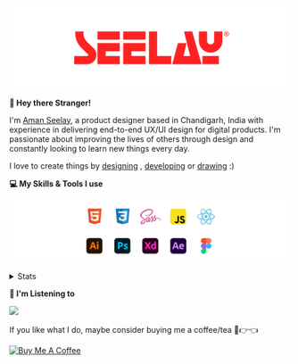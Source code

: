 [![banner](./images/seelay.svg)](https://www.seelay.in)

**👋 Hey there Stranger!**

I'm [Aman Seelay](https://www.seelay.in), a product designer based in Chandigarh, India with experience in delivering end-to-end UX/UI design for digital products. I'm passionate about improving the lives of others through design and constantly looking to learn new things every day.

I love to create things by [designing](https://www.seelay.in/#work) , [developing](https://www.seelay.in/#projects) or [drawing](https://art.seelay.in) :)

**💻 My Skills & Tools I use**

[![banner](./images/skills&tools.svg)](https://www.seelay.in/about)

<details>
  <summary>Stats</summary>

---

<!--START_SECTION:waka-->
![Profile Views](http://img.shields.io/badge/Profile%20Views-2-blue)

**🐱 My GitHub Data** 

> 📦 476.4 kB Used in GitHub's Storage 
 > 
> 🏆 530 Contributions in the Year 2023
 > 
> 💼 Opted to Hire
 > 
> 📜 1 Public Repository 
 > 
> 🔑 41 Private Repository 
 > 
**I'm a Night 🦉** 

```text
🌞 Morning                293 commits         ████░░░░░░░░░░░░░░░░░░░░░   17.68 % 
🌆 Daytime                272 commits         ████░░░░░░░░░░░░░░░░░░░░░   16.42 % 
🌃 Evening                474 commits         ███████░░░░░░░░░░░░░░░░░░   28.61 % 
🌙 Night                  618 commits         █████████░░░░░░░░░░░░░░░░   37.30 % 
```
📅 **I'm Most Productive on Sunday** 

```text
Monday                   208 commits         ███░░░░░░░░░░░░░░░░░░░░░░   12.55 % 
Tuesday                  278 commits         ████░░░░░░░░░░░░░░░░░░░░░   16.78 % 
Wednesday                148 commits         ██░░░░░░░░░░░░░░░░░░░░░░░   08.93 % 
Thursday                 254 commits         ████░░░░░░░░░░░░░░░░░░░░░   15.33 % 
Friday                   188 commits         ███░░░░░░░░░░░░░░░░░░░░░░   11.35 % 
Saturday                 262 commits         ████░░░░░░░░░░░░░░░░░░░░░   15.81 % 
Sunday                   319 commits         █████░░░░░░░░░░░░░░░░░░░░   19.25 % 
```


📊 **This Week I Spent My Time On** 

```text
🕑︎ Time Zone: Asia/Kolkata

💬 Programming Languages: 
Other                    6 hrs 15 mins       █████████████████░░░░░░░░   66.37 % 
TypeScript               2 hrs 21 mins       ██████░░░░░░░░░░░░░░░░░░░   25.04 % 
JSON                     22 mins             █░░░░░░░░░░░░░░░░░░░░░░░░   04.05 % 
JavaScript               8 mins              ░░░░░░░░░░░░░░░░░░░░░░░░░   01.58 % 
Bash                     6 mins              ░░░░░░░░░░░░░░░░░░░░░░░░░   01.24 % 

🔥 Editors: 
Chrome                   5 hrs 4 mins        █████████████░░░░░░░░░░░░   53.84 % 
VS Code                  3 hrs 13 mins       █████████░░░░░░░░░░░░░░░░   34.19 % 
Edge                     1 hr 7 mins         ███░░░░░░░░░░░░░░░░░░░░░░   11.97 % 

💻 Operating System: 
Windows                  9 hrs 26 mins       █████████████████████████   100.00 % 
```

**I Mostly Code in JavaScript** 

```text
JavaScript               27 repos            ████████████████░░░░░░░░░   62.79 % 
TypeScript               13 repos            ████████░░░░░░░░░░░░░░░░░   30.23 % 
Java                     3 repos             ██░░░░░░░░░░░░░░░░░░░░░░░   06.98 % 
```




 Last Updated on 29/10/2023 06:37:43 UTC
<!--END_SECTION:waka-->

---

 </details>

**🎵 I'm Listening to**

<object data="https://now-play.vercel.app/api/generate?uid=7a17a86e-d6b7-43b5-8d9c-1d6dae42a779" >

  <img src="https://now-play.vercel.app/api/generate?uid=7a17a86e-d6b7-43b5-8d9c-1d6dae42a779" />

</object>

If you like what I do, maybe consider buying me a coffee/tea 🥺👉👈

<a href="https://www.buymeacoffee.com/seelay" target="_blank"><img src="https://cdn.buymeacoffee.com/buttons/v2/default-red.png" alt="Buy Me A Coffee" width="150" ></a>
